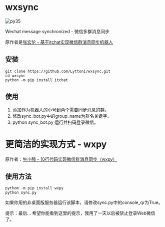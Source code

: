 # wxsync

[py35]: https://img.shields.io/badge/python-3.5-red.svg

![py35][py35]

Wechat message synchronized - 微信多群消息同步

原作者是[张宏伦 - 基于itchat实现微信群消息同步机器人](https://zhuanlan.zhihu.com/p/25445025)


## 安装

```
git clone https://github.com/Lyttoni/wxsync.git
cd wxsync
python -m pip install itchat
```

## 使用

1. 添加作为机器人的小号到两个需要同步消息的群。
2. 修改sync_bot.py中的group_name为群名关键字。
3. python sync_bot.py 运行并扫码登录微信。


# 更简洁的实现方式 - wxpy

原作者：[牛小强 - 10行代码实现微信群消息同步（wxpy）](https://zhuanlan.zhihu.com/p/33604536)

## 使用方法
```
pythom -m pip install wxpy
python sync.py
```

如果你用的非桌面版服务器运行该脚本，请修改sync.py中的console_qr为True。


提示：最后... 希望你能看到这里的提示，我用了一天以后被禁止登录Web微信了。
